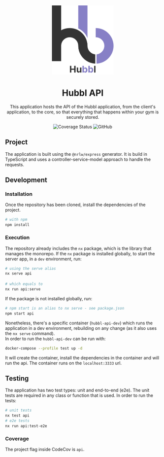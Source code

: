 <p align="center">
  <img width="200" src="../../static/Logo.svg" alt="Hubbl logo">
</p>

<h1 align="center">Hubbl API</h1>

<div align="center">

This application hosts the API of the Hubbl application, from the client's application, to the core, so that everything that happens within your gym is securely stored.

![Coverage Status](https://img.shields.io/codecov/c/github/hubbl-app/hubbl?flag=api&label=api%20coverage&logo=codecov&style=for-the-badge)
![GitHub](https://img.shields.io/github/license/hubbl-app/hubbl?color=%237CB9E8&style=for-the-badge)

</div>

## Project

The application is built using the `@nrlw/express` generator. It is build in TypeScript and uses a controller-service-model approach to handle the requests.

## Development

### Installation

Once the repository has been cloned, install the dependencies of the project.

```sh
# with npm 
npm install 
```

### Execution

The repository already includes the `nx` package, which is the library that manages the monorepo. If the `nx` package is installed globally, to start the server app, in a `dev` environment, run:

```sh
# using the serve alias
nx serve api

# which equals to
nx run api:serve
```

If the package is not installed globally, run:

```sh
# npm start is an alias to nx serve - see package.json
npm start api
```

Nonetheless, there's a specific container (`hubbl-api-dev`) which runs the application in a dev environment, rebuilding on any change (as it also uses the `nx serve` command).  
In order to run the `hubbl-api-dev` can be run with:

```sh
docker-compose --profile test up -d
```

It will create the container, install the dependencies in the container and will run the api. The container runs on the `localhost:3333` url.

## Testing

The application has two test types: unit and end-to-end (e2e). The unit tests are required in any class or function that is used. In order to run the tests:

```sh
# unit tests
nx test api
# e2e tests
nx run api:test-e2e
```

### Coverage

The project flag inside CodeCov is `api`.